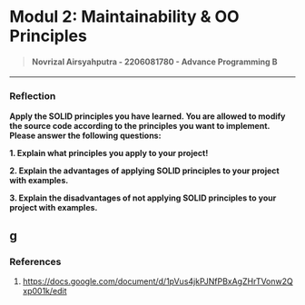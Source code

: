 # Modul 2: Maintainability & OO Principles

> #### Novrizal Airsyahputra - 2206081780 - Advance Programming B

---

### Reflection
**Apply the SOLID principles you have learned. 
You are allowed to modify the source code according to the principles you want to implement. 
Please answer the following questions:**

**1. Explain what principles you apply to your project!**


**2. Explain the advantages of applying SOLID principles to your project with examples.**


**3. Explain the disadvantages of not applying SOLID principles to your project with examples.**

g
---

### References
1. https://docs.google.com/document/d/1pVus4jkPJNfPBxAgZHrTVonw2Qxp001k/edit